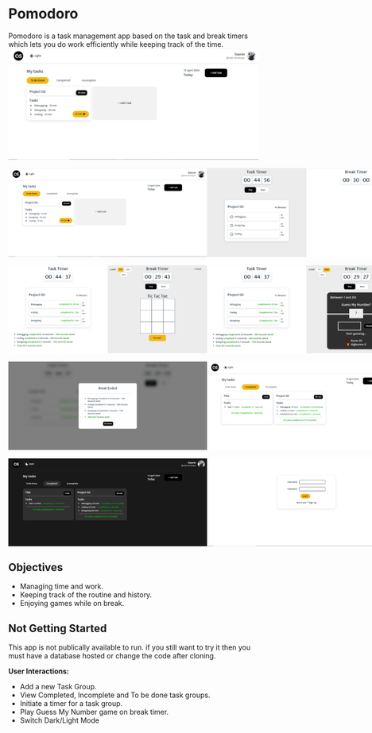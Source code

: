 # Pomodoro

Pomodoro is a task management app based on the task and break timers which lets you do work efficiently while keeping track of the time.
![Screenshot](screenshots/Capture.PNG)


<div style="display:flex;">
<img src="screenshots/Capture.PNG" alt="Screenshot" width="400" >
<img src="screenshots/Capture2.PNG" alt="Screenshot" width="400" >
<img src="screenshots/Capture3.PNG" alt="Screenshot" width="400" >
</div>
<br>
<div style="display:flex;">
<img src="screenshots/Capture4.PNG" alt="Screenshot" width="400" >
<img src="screenshots/Capture5.PNG" alt="Screenshot" width="400" >
<img src="screenshots/Capture6.PNG" alt="Screenshot" width="400" >
</div>
<br>
<div style="display:flex;">
<img src="screenshots/Capture7.PNG" alt="Screenshot" width="400" >
<img src="screenshots/Capture8.PNG" alt="Screenshot" width="400" >
</div>
<br>
<div style="display:flex;">
<img src="screenshots/Capture9.PNG" alt="Screenshot" width="400" >
<img src="screenshots/Capture10.PNG" alt="Screenshot" width="400" >
</div>

## Objectives

- Managing time and work.
- Keeping track of the routine and history.
- Enjoying games while on break.

## Not Getting Started

This app is not publically available to run. if you still want to try it then you must have a database hosted or change the code after cloning.

**User Interactions:**

- Add a new Task Group.
- View Completed, Incomplete and To be done task groups.
- Initiate a timer for a task group.
- Play Guess My Number game on break timer.
- Switch Dark/Light Mode

